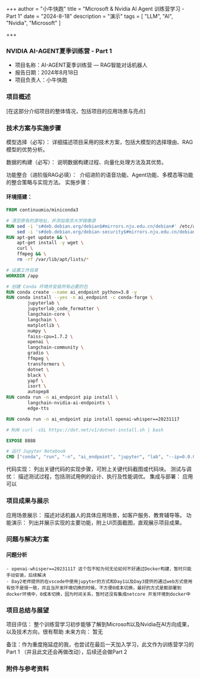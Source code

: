 +++
author = "小牛快跑"
title = "Microsoft & Nvidia AI Agent 训练营学习 - Part 1"
date = "2024-8-18"
description = "演示"
tags = [
    "LLM",
    "AI",
    "Nvidia",
    "Microsoft"
]

+++

### NVIDIA AI-AGENT夏季训练营 - Part 1

- 项目名称：AI-AGENT夏季训练营 — RAG智能对话机器人
- 报告日期：2024年8月18日
- 项目负责人：小牛快跑

### 项目概述

[在这部分介绍项目的整体情况，包括项目的应用场景与亮点]

### 技术方案与实施步骤
模型选择（必写）： 详细描述项目采用的技术方案，包括大模型的选择理由、RAG模型的优势分析。

数据的构建（必写）： 说明数据构建过程、向量化处理方法及其优势。

功能整合（进阶版RAG必填）：  介绍进阶的语音功能、Agent功能、多模态等功能的整合策略与实现方法。
实施步骤：
#### 环境搭建： 
```Dockerfile
FROM continuumio/miniconda3

# 清空原有的源地址，并添加南京大学镜像源
RUN sed -i 's#deb.debian.org/debian$#mirrors.nju.edu.cn/debian#' /etc/apt/sources.list.d/debian.sources && \
    sed -i 's#deb.debian.org/debian-security$#mirrors.nju.edu.cn/debian-security#' /etc/apt/sources.list.d/debian.sources
RUN apt-get update && \
    apt-get install -y wget \
    curl \
    ffmpeg && \
    rm -rf /var/lib/apt/lists/*

# 设置工作目录
WORKDIR /app

# 创建 Conda 环境并安装所有必要的包
RUN conda create --name ai_endpoint python=3.8 -y
RUN conda install --yes -n ai_endpoint -c conda-forge \
        jupyterlab \
        jupyterlab_code_formatter \
        langchain-core \
        langchain \
        matplotlib \
        numpy \
        faiss-cpu=1.7.2 \
        openai \
        langchain-community \
        gradio \
        ffmpeg \
        transformers \
        dotnet \
        black \
        yapf \
        isort \
        autopep8
RUN conda run -n ai_endpoint pip install \
        langchain-nvidia-ai-endpoints \
        edge-tts 

RUN conda run -n ai_endpoint pip install openai-whisper==20231117

# RUN curl -sSL https://dot.net/v1/dotnet-install.sh | bash

EXPOSE 8888

# 运行 Jupyter Notebook
CMD ["conda", "run", "-n", "ai_endpoint", "jupyter", "lab", "--ip=0.0.0.0", "--no-browser", "--allow-root", "--NotebookApp.token=''", "--notebook-dir=/app"]
```
代码实现： 列出关键代码的实现步骤，可附上关键代码截图或代码块。
测试与调优： 描述测试过程，包括测试用例的设计、执行及性能调优。
集成与部署： 应用可以


### 项目成果与展示
应用场景展示： 描述对话机器人的具体应用场景，如客户服务、教育辅导等。
功能演示： 列出并展示实现的主要功能，附上UI页面截图，直观展示项目成果。

### 问题与解决方案
#### 问题分析
    - openai-whisper==20231117 这个包不知为何无论如何不好通过Docker构建，暂时只能手动安装，后续解决
    - Day2老师提供的在vscode中使用jupyter的方式和Day1以及Day3提供的通过web方式使用有些不是很一致，并且当开发环境切换的时候，不方便0成本切换，最好的方式是都部署到docker环境中，0成本切换，因为时间关系，暂时还没有集成netcore 开发环境到docker中

### 项目总结与展望
项目评估： 整个训练营学习初步能够了解到Microsoft以及Nvidia在AI方向成果，以及技术方向，很有帮助
未来方向： 暂无

备注：作为重度拖延症的我，也尝试在最后一天加入学习，此文作为训练营学习的Part 1 （并且此文还会再做改动），后续还会做Part 2


### 附件与参考资料
